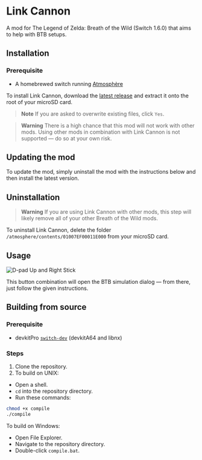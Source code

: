# Link Cannon
A mod for The Legend of Zelda: Breath of the Wild (Switch 1.6.0) that aims to help with BTB setups.

## Installation
### Prerequisite
- A homebrewed switch running [Atmosphère](https://github.com/Atmosphere-NX/Atmosphere)

To install Link Cannon, download the [latest release](https://github.com/Makonede/LinkCannon/releases/latest) and extract it onto the root of your microSD card.

> **Note**
> If you are asked to overwrite existing files, click `Yes`.

> **Warning**
> There is a high chance that this mod will not work with other mods. Using other mods in combination with Link Cannon is not supported — do so at your own risk.

## Updating the mod
To update the mod, simply uninstall the mod with the instructions below and then install the latest version.

## Uninstallation
> **Warning**
> If you are using Link Cannon with other mods, this step will likely remove all of your other Breath of the Wild mods.

To uninstall Link Cannon, delete the folder `/atmosphere/contents/01007EF00011E000` from your microSD card.

## Usage
![D-pad Up and Right Stick](https://restite.org/dpad/8o)

This button combination will open the BTB simulation dialog — from there, just follow the given instructions.

## Building from source
### Prerequisite
- devkitPro [`switch-dev`](https://switchbrew.org/wiki/Setting_up_Development_Environment) (devkitA64 and libnx)

### Steps
1. Clone the repository.
2. To build on UNIX:
- Open a shell.
- `cd` into the repository directory.
- Run these commands:
```bash
chmod +x compile
./compile
```
To build on Windows:
- Open File Explorer.
- Navigate to the repository directory.
- Double-click `compile.bat`.
